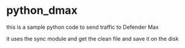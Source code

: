 # python_dmax


this is a sample python code to send traffic to Defender Max

it uses the sync module and get the clean file and save it on the disk
